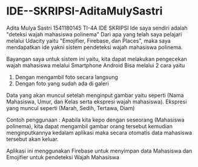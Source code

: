 # IDE--SKRIPSI-AditaMulySastri

Adita Mulya Sastri
1541180145
TI-4A
IDE SKRIPSI
Ide saya sendiri adalah "deteksi wajah mahasiswa polinema"
Dari apa yang telah saya pelajari melalui Udacity yaitu "Emojifier, Firebase, dan Places",
maka saya mendapatkan ide yakni sistem pendeteksi wajah mahasiswa polinema.

Bayangan saya untuk sistem ini yaitu, kita dapat melakukan pengecekan wajah mahasiswa melalui Smartphone Android
Bisa melalui 2 cara yaitu 
1. Dengan mengambil foto secara langsung
2. Dengan foto yang sudah ada di galeri

Data yang akan muncul setelah menginput gambar yaitu seperti (Nama Mahasiswa, Umur, dan Kelas serta ekspresi wajah mahasiswa).
Ekspresi yang muncul seperti (Marah, Sedih, Tertawa, Diam)

Contoh penggunaan : Apabila kita  kepo dengan seseorang (Mahasiswa polinema), kita dapat mengambil gambar orang tersebut
kemudian menginputkannya kedalam aplikasi maka secara otomatis data mahasiswa tersebut akan keluar.

Aplikasi ini menggunakan Firebase untuk menyimpan data Mahasiswa
dan Emojifier untuk pendeteksi Wajah Mahasiswa
